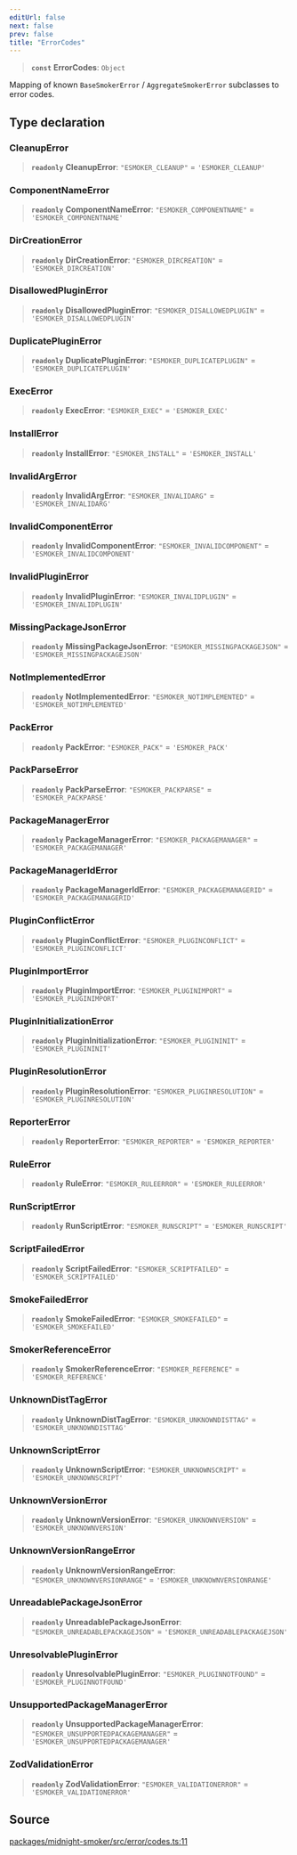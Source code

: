 ```yaml
---
editUrl: false
next: false
prev: false
title: "ErrorCodes"
---
```


> **`const`** **ErrorCodes**: `Object`

Mapping of known `BaseSmokerError` / `AggregateSmokerError` subclasses to
error codes.

## Type declaration

### CleanupError

> **`readonly`** **CleanupError**: `"ESMOKER_CLEANUP"` = `'ESMOKER_CLEANUP'`

### ComponentNameError

> **`readonly`** **ComponentNameError**: `"ESMOKER_COMPONENTNAME"` = `'ESMOKER_COMPONENTNAME'`

### DirCreationError

> **`readonly`** **DirCreationError**: `"ESMOKER_DIRCREATION"` = `'ESMOKER_DIRCREATION'`

### DisallowedPluginError

> **`readonly`** **DisallowedPluginError**: `"ESMOKER_DISALLOWEDPLUGIN"` = `'ESMOKER_DISALLOWEDPLUGIN'`

### DuplicatePluginError

> **`readonly`** **DuplicatePluginError**: `"ESMOKER_DUPLICATEPLUGIN"` = `'ESMOKER_DUPLICATEPLUGIN'`

### ExecError

> **`readonly`** **ExecError**: `"ESMOKER_EXEC"` = `'ESMOKER_EXEC'`

### InstallError

> **`readonly`** **InstallError**: `"ESMOKER_INSTALL"` = `'ESMOKER_INSTALL'`

### InvalidArgError

> **`readonly`** **InvalidArgError**: `"ESMOKER_INVALIDARG"` = `'ESMOKER_INVALIDARG'`

### InvalidComponentError

> **`readonly`** **InvalidComponentError**: `"ESMOKER_INVALIDCOMPONENT"` = `'ESMOKER_INVALIDCOMPONENT'`

### InvalidPluginError

> **`readonly`** **InvalidPluginError**: `"ESMOKER_INVALIDPLUGIN"` = `'ESMOKER_INVALIDPLUGIN'`

### MissingPackageJsonError

> **`readonly`** **MissingPackageJsonError**: `"ESMOKER_MISSINGPACKAGEJSON"` = `'ESMOKER_MISSINGPACKAGEJSON'`

### NotImplementedError

> **`readonly`** **NotImplementedError**: `"ESMOKER_NOTIMPLEMENTED"` = `'ESMOKER_NOTIMPLEMENTED'`

### PackError

> **`readonly`** **PackError**: `"ESMOKER_PACK"` = `'ESMOKER_PACK'`

### PackParseError

> **`readonly`** **PackParseError**: `"ESMOKER_PACKPARSE"` = `'ESMOKER_PACKPARSE'`

### PackageManagerError

> **`readonly`** **PackageManagerError**: `"ESMOKER_PACKAGEMANAGER"` = `'ESMOKER_PACKAGEMANAGER'`

### PackageManagerIdError

> **`readonly`** **PackageManagerIdError**: `"ESMOKER_PACKAGEMANAGERID"` = `'ESMOKER_PACKAGEMANAGERID'`

### PluginConflictError

> **`readonly`** **PluginConflictError**: `"ESMOKER_PLUGINCONFLICT"` = `'ESMOKER_PLUGINCONFLICT'`

### PluginImportError

> **`readonly`** **PluginImportError**: `"ESMOKER_PLUGINIMPORT"` = `'ESMOKER_PLUGINIMPORT'`

### PluginInitializationError

> **`readonly`** **PluginInitializationError**: `"ESMOKER_PLUGININIT"` = `'ESMOKER_PLUGININIT'`

### PluginResolutionError

> **`readonly`** **PluginResolutionError**: `"ESMOKER_PLUGINRESOLUTION"` = `'ESMOKER_PLUGINRESOLUTION'`

### ReporterError

> **`readonly`** **ReporterError**: `"ESMOKER_REPORTER"` = `'ESMOKER_REPORTER'`

### RuleError

> **`readonly`** **RuleError**: `"ESMOKER_RULEERROR"` = `'ESMOKER_RULEERROR'`

### RunScriptError

> **`readonly`** **RunScriptError**: `"ESMOKER_RUNSCRIPT"` = `'ESMOKER_RUNSCRIPT'`

### ScriptFailedError

> **`readonly`** **ScriptFailedError**: `"ESMOKER_SCRIPTFAILED"` = `'ESMOKER_SCRIPTFAILED'`

### SmokeFailedError

> **`readonly`** **SmokeFailedError**: `"ESMOKER_SMOKEFAILED"` = `'ESMOKER_SMOKEFAILED'`

### SmokerReferenceError

> **`readonly`** **SmokerReferenceError**: `"ESMOKER_REFERENCE"` = `'ESMOKER_REFERENCE'`

### UnknownDistTagError

> **`readonly`** **UnknownDistTagError**: `"ESMOKER_UNKNOWNDISTTAG"` = `'ESMOKER_UNKNOWNDISTTAG'`

### UnknownScriptError

> **`readonly`** **UnknownScriptError**: `"ESMOKER_UNKNOWNSCRIPT"` = `'ESMOKER_UNKNOWNSCRIPT'`

### UnknownVersionError

> **`readonly`** **UnknownVersionError**: `"ESMOKER_UNKNOWNVERSION"` = `'ESMOKER_UNKNOWNVERSION'`

### UnknownVersionRangeError

> **`readonly`** **UnknownVersionRangeError**: `"ESMOKER_UNKNOWNVERSIONRANGE"` = `'ESMOKER_UNKNOWNVERSIONRANGE'`

### UnreadablePackageJsonError

> **`readonly`** **UnreadablePackageJsonError**: `"ESMOKER_UNREADABLEPACKAGEJSON"` = `'ESMOKER_UNREADABLEPACKAGEJSON'`

### UnresolvablePluginError

> **`readonly`** **UnresolvablePluginError**: `"ESMOKER_PLUGINNOTFOUND"` = `'ESMOKER_PLUGINNOTFOUND'`

### UnsupportedPackageManagerError

> **`readonly`** **UnsupportedPackageManagerError**: `"ESMOKER_UNSUPPORTEDPACKAGEMANAGER"` = `'ESMOKER_UNSUPPORTEDPACKAGEMANAGER'`

### ZodValidationError

> **`readonly`** **ZodValidationError**: `"ESMOKER_VALIDATIONERROR"` = `'ESMOKER_VALIDATIONERROR'`

## Source

[packages/midnight-smoker/src/error/codes.ts:11](https://github.com/boneskull/midnight-smoker/blob/417858b/packages/midnight-smoker/src/error/codes.ts#L11)
